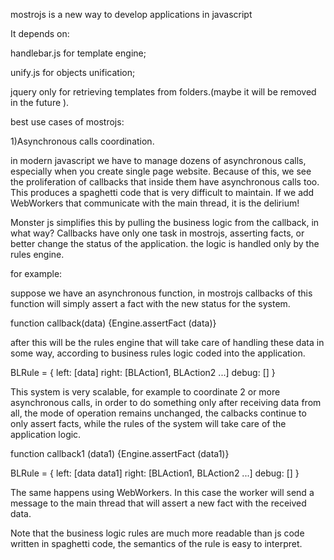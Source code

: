 mostrojs is a new way to develop applications in javascript

It depends on:

handlebar.js for template engine;

unify.js for objects unification;

jquery only for retrieving templates from folders.(maybe it will be removed in the future ).

best use cases of mostrojs:

1)Asynchronous calls coordination.

in modern javascript we have to manage dozens of asynchronous calls, especially when you create single page website.
Because of this, we see the proliferation of callbacks that inside them have asynchronous calls too.
This produces a spaghetti code that is very difficult to maintain.
If we add WebWorkers that communicate with the main thread, it is the delirium!

Monster js simplifies this by pulling the business logic from the callback, in what way?
Callbacks have only one task in mostrojs, asserting facts, or better change the status of the application.
the logic is handled only by the rules engine.

for example:

suppose we have an asynchronous function, in mostrojs callbacks of this function will simply assert a fact
with the new status for the system.

function callback(data) {Engine.assertFact (data)}

after this will be the rules engine that will take care of handling these data in some way, according to business rules logic
coded into the application.

BLRule = {
left: [data]
right: [BLAction1, BLAction2 ...]
debug: []
}

This system is very scalable, for example to coordinate 2 or more asynchronous calls,
 in order to do something only after receiving data from all, the mode of operation remains unchanged, the calbacks continue to only assert facts, while the rules of the system will take care of the application logic.

function callback1 (data1) {Engine.assertFact (data1)}

BLRule = {
left: [data data1]
right: [BLAction1, BLAction2 ...]
debug: []
}

The same happens using WebWorkers. In this case the worker will send a message to the main thread that will assert a new fact with the received data.

Note that the business logic rules are much more readable than js code written in spaghetti code, the semantics of the rule is easy to interpret.


